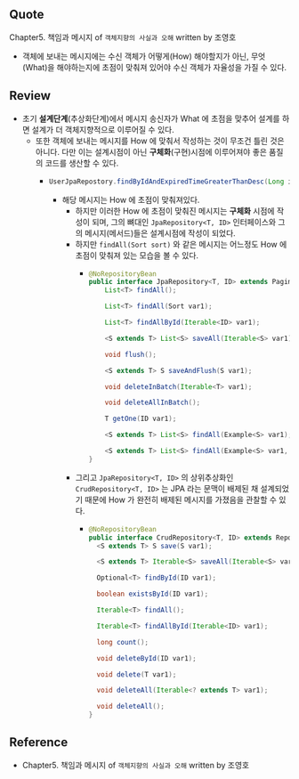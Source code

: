 ## Quote
Chapter5. 책임과 메시지 of `객체지향의 사실과 오해` written by 조영호
- 객체에 보내는 메시지에는 수신 객체가 어떻게(How) 해야할지가 아닌, 
무엇(What)을 해야하는지에 초점이 맞춰져 있어야 수신 객체가 자율성을 가질 수 있다.


## Review
- 초기 **설계단계**(추상화단계)에서 메시지 송신자가 What 에 초점을 맞추어 설계를 하면 설계가 더 객체지향적으로 이루어질 수 있다. 
  - 또한 객체에 보내는 메시지를 How 에 맞춰서 작성하는 것이 무조건 틀린 것은 아니다. 다만 이는 설계시점이 아닌 **구체화**(구현)시점에 이루어져야 좋은 품질의 코드를 생산할 수 있다.
    - ```java 
      UserJpaRepostory.findByIdAndExpiredTimeGreaterThanDesc(Long id, LocalDatetime expireTime);
      ```
      - 해당 메시지는 How 에 초점이 맞춰져있다.
        - 하지만 이러한 How 에 초점이 맞춰진 메시지는 **구체화** 시점에 작성이 되며, 그의 뼈대인 `JpaRepository<T, ID>` 인터페이스와 그의 메시지(메서드)들은 설계시점에 작성이 되었다.
        - 하지만 `findAll(Sort sort)` 와 같은 메시지는 어느정도 How 에 초점이 맞춰져 있는 모습을 볼 수 있다.
          - ```java
            @NoRepositoryBean
            public interface JpaRepository<T, ID> extends PagingAndSortingRepository<T, ID>, QueryByExampleExecutor<T> {
                List<T> findAll();
          
                List<T> findAll(Sort var1);
          
                List<T> findAllById(Iterable<ID> var1);
          
                <S extends T> List<S> saveAll(Iterable<S> var1);
          
                void flush();
          
                <S extends T> S saveAndFlush(S var1);
          
                void deleteInBatch(Iterable<T> var1);
          
                void deleteAllInBatch();
          
                T getOne(ID var1);
          
                <S extends T> List<S> findAll(Example<S> var1);
          
                <S extends T> List<S> findAll(Example<S> var1, Sort var2);
            }
            ```
        - 그리고 `JpaRepository<T, ID>` 의 상위추상화인 `CrudRepository<T, ID>` 는 JPA 라는 문맥이 배제된 채 설계되었기 때문에 How 가 완전히 배제된 메시지를 가졌음을 관찰할 수 있다. 
          - ```java 
            @NoRepositoryBean
            public interface CrudRepository<T, ID> extends Repository<T, ID> {
              <S extends T> S save(S var1);
          
              <S extends T> Iterable<S> saveAll(Iterable<S> var1);
          
              Optional<T> findById(ID var1);
          
              boolean existsById(ID var1);
          
              Iterable<T> findAll();
          
              Iterable<T> findAllById(Iterable<ID> var1);
          
              long count();
          
              void deleteById(ID var1);
          
              void delete(T var1);
          
              void deleteAll(Iterable<? extends T> var1);
          
              void deleteAll();
            }
            ```

## Reference
- Chapter5. 책임과 메시지 of `객체지향의 사실과 오해` written by 조영호 